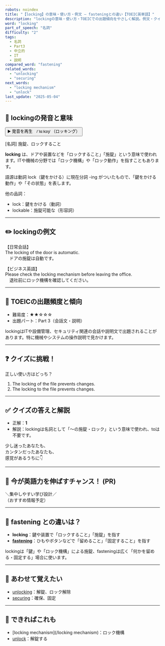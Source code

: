 ```yaml
---
robots: noindex
title: "【locking】の意味・使い方・例文 ― fasteningとの違い【TOEIC英単語】"
description: "lockingの意味・使い方・TOEICでの出題傾向をやさしく解説。例文・クイズ付きでfasteningとの違いもわかりやすく学べます。"
word: "locking"
part_of_speech: "名詞"
difficulty: "2"
tags:
  - 名詞
  - Part3
  - 中立的
  - IT
  - 説明
compared_word: "fastening"
related_words:
  - "unlocking"
  - "securing"
next_words:
  - "locking mechanism"
  - "unlock"
last_update: "2025-05-04"
---
```


## 🔰 lockingの発音と意味

<button class="play-audio" onclick="playTTS('locking')">
  <span class="play-audio-main">
    ▶️ 発音を再生　/ˈlɑːkɪŋ/
  </span>
  <span class="play-audio-sub">
    （ロッキング）
  </span>
</button>

[名詞] 施錠、ロックすること

**locking** は、ドアや装置などを「ロックすること」「施錠」という意味で使われます。ITや機械の分野では「ロック機構」や「ロック動作」を指すこともあります。

語源は動詞 lock（鍵をかける）に現在分詞 -ing がついたもので、「鍵をかける動作」や「その状態」を表します。

他の品詞：  
- lock：鍵をかける（動詞）
- lockable：施錠可能な（形容詞）

---

## ✏️ lockingの例文

【日常会話】  
The locking of the door is automatic.  
　ドアの施錠は自動です。

【ビジネス英語】  
Please check the locking mechanism before leaving the office.  
　退社前にロック機構を確認してください。

---

## 🎯 TOEICの出題頻度と傾向

- 難易度：★★☆☆☆
- 出題パート：Part 3（会話文・説明）

lockingはITや設備管理、セキュリティ関連の会話や説明文で出題されることがあります。特に機械やシステムの操作説明で見かけます。

---

## ❓ クイズに挑戦！

正しい使い方はどっち？

1. The locking of the file prevents changes.  
2. The locking to the file prevents changes.

---

## ✅ クイズの答えと解説

- 正解：**1**
- 解説：lockingは名詞として「～の施錠・ロック」という意味で使われ、toは不要です。

少し迷ったあなたも、  
カンタンだったあなたも、  
感覚があるうちに👇️

---

## 🚀 今が英語力を伸ばすチャンス！ (PR)

<div class="info-center">
＼集中しやすい学び設計／<br>  
（おすすめ情報予定）
</div>

---

## 🤔  fastening との違いは？

- **locking**：鍵や装置で「ロックすること」「施錠」を指す
- **[fastening](/fastening)**：ひもやボタンなどで「留めること」「固定すること」を指す

lockingは「鍵」や「ロック機構」による施錠、fasteningは広く「何かを留める・固定する」場合に使います。

---

## 🧩 あわせて覚えたい

- [unlocking](/unlocking)：解錠、ロック解除
- [securing](/securing)：確保、固定

---

## 📖 できればこれも

- [locking mechanism](/locking mechanism)：ロック機構
- [unlock](/unlock)：解錠する

<!-- cvid: aid25_bid38 -->
